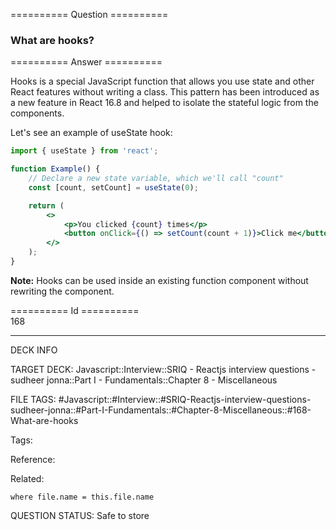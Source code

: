 ========== Question ==========  

### What are hooks?  

========== Answer ==========  

Hooks is a special JavaScript function that allows you use state and other React features without writing a class. This pattern has been introduced as a new feature in React 16.8 and helped to isolate the stateful logic from the components.

Let's see an example of useState hook:

```jsx
import { useState } from 'react';

function Example() {
    // Declare a new state variable, which we'll call "count"
    const [count, setCount] = useState(0);

    return (
        <>
            <p>You clicked {count} times</p>
            <button onClick={() => setCount(count + 1)}>Click me</button>
        </>
    );
}
```

**Note:** Hooks can be used inside an existing function component without rewriting the component.

========== Id ==========  
168

---

DECK INFO

TARGET DECK: Javascript::Interview::SRIQ - Reactjs interview questions - sudheer jonna::Part I - Fundamentals::Chapter 8 - Miscellaneous

FILE TAGS: #Javascript::#Interview::#SRIQ-Reactjs-interview-questions-sudheer-jonna::#Part-I-Fundamentals::#Chapter-8-Miscellaneous::#168-What-are-hooks

Tags:

Reference:

Related:

```dataview
where file.name = this.file.name
```

QUESTION STATUS: Safe to store
